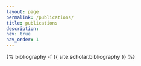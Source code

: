```yaml
---
layout: page
permalink: /publications/
title: publications
description:
nav: true
nav_order: 1
---
```




<!-- _pages/publications.md -->
<div class="publications">

{% bibliography -f {{ site.scholar.bibliography }} %}

</div>
